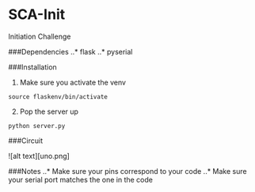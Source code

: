 # SCA-Init
Initiation Challenge



###Dependencies
..* flask
..* pyserial



###Installation


1. Make sure you activate the venv

`source flaskenv/bin/activate`

2. Pop the server up

`python server.py`


###Circuit

![alt text][uno.png]


###Notes
..* Make sure your pins correspond to your code
..* Make sure your serial port matches the one in the code
